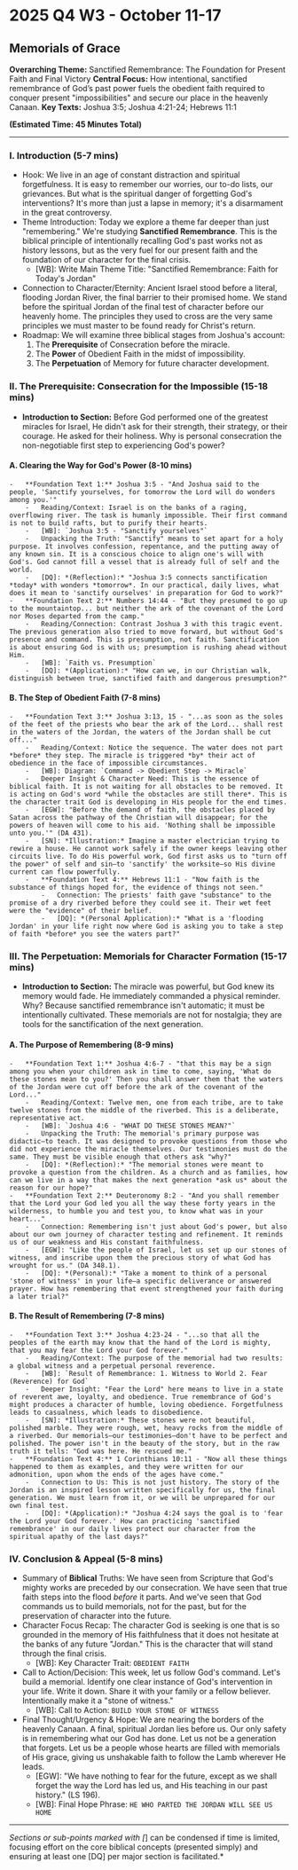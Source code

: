 # 2025 Q4 W3 - October 11-17
## Memorials of Grace

**Overarching Theme:** Sanctified Remembrance: The Foundation for Present Faith and Final Victory
**Central Focus:** How intentional, sanctified remembrance of God’s past power fuels the obedient faith required to conquer present "impossibilities" and secure our place in the heavenly Canaan.
**Key Texts:** Joshua 3:5; Joshua 4:21-24; Hebrews 11:1

**(Estimated Time: 45 Minutes Total)**

---

### I. Introduction (5-7 mins)
-   Hook: We live in an age of constant distraction and spiritual forgetfulness. It is easy to remember our worries, our to-do lists, our grievances. But what is the spiritual danger of forgetting God's interventions? It's more than just a lapse in memory; it's a disarmament in the great controversy.
-   Theme Introduction: Today we explore a theme far deeper than just "remembering." We're studying **Sanctified Remembrance**. This is the biblical principle of intentionally recalling God's past works not as history lessons, but as the very fuel for our present faith and the foundation of our character for the final crisis.
    -   [WB]: Write Main Theme Title: "Sanctified Remembrance: Faith for Today's Jordan"
-   Connection to Character/Eternity: Ancient Israel stood before a literal, flooding Jordan River, the final barrier to their promised home. We stand before the spiritual Jordan of the final test of character before our heavenly home. The principles they used to cross are the very same principles we must master to be found ready for Christ's return.
-   Roadmap: We will examine three biblical stages from Joshua's account:
    1.  The **Prerequisite** of Consecration before the miracle.
    2.  The **Power** of Obedient Faith in the midst of impossibility.
    3.  The **Perpetuation** of Memory for future character development.

### II. The Prerequisite: Consecration for the Impossible (15-18 mins)
-   **Introduction to Section:** Before God performed one of the greatest miracles for Israel, He didn't ask for their strength, their strategy, or their courage. He asked for their holiness. Why is personal consecration the non-negotiable first step to experiencing God's power?

#### A. Clearing the Way for God's Power (8-10 mins)
    -   **Foundation Text 1:** Joshua 3:5 - "And Joshua said to the people, 'Sanctify yourselves, for tomorrow the Lord will do wonders among you.'"
        -   Reading/Context: Israel is on the banks of a raging, overflowing river. The task is humanly impossible. Their first command is not to build rafts, but to purify their hearts.
        -   [WB]: `Joshua 3:5 - "Sanctify yourselves"`
        -   Unpacking the Truth: "Sanctify" means to set apart for a holy purpose. It involves confession, repentance, and the putting away of any known sin. It is a conscious choice to align one's will with God's. God cannot fill a vessel that is already full of self and the world.
        -   [DQ]: *(Reflection):* "Joshua 3:5 connects sanctification *today* with wonders *tomorrow*. In our practical, daily lives, what does it mean to 'sanctify ourselves' in preparation for God to work?"
    -   **Foundation Text 2:** Numbers 14:44 - "But they presumed to go up to the mountaintop... but neither the ark of the covenant of the Lord nor Moses departed from the camp."
        -   Reading/Connection: Contrast Joshua 3 with this tragic event. The previous generation also tried to move forward, but without God's presence and command. This is presumption, not faith. Sanctification is about ensuring God is with us; presumption is rushing ahead without Him.
        -   [WB]: `Faith vs. Presumption`
        -   [DQ]: *(Application):* "How can we, in our Christian walk, distinguish between true, sanctified faith and dangerous presumption?"

#### B. The Step of Obedient Faith (7-8 mins)
    -   **Foundation Text 3:** Joshua 3:13, 15 - "...as soon as the soles of the feet of the priests who bear the ark of the Lord... shall rest in the waters of the Jordan, the waters of the Jordan shall be cut off..."
        -   Reading/Context: Notice the sequence. The water does not part *before* they step. The miracle is triggered *by* their act of obedience in the face of impossible circumstances.
        -   [WB]: Diagram: `Command -> Obedient Step -> Miracle`
        -   Deeper Insight & Character Need: This is the essence of biblical faith. It is not waiting for all obstacles to be removed. It is acting on God's word *while the obstacles are still there*. This is the character trait God is developing in His people for the end times.
        -   [EGW]: "Before the demand of faith, the obstacles placed by Satan across the pathway of the Christian will disappear; for the powers of heaven will come to his aid. 'Nothing shall be impossible unto you.'" (DA 431).
        -   [SN]: *Illustration:* Imagine a master electrician trying to rewire a house. He cannot work safely if the owner keeps leaving other circuits live. To do His powerful work, God first asks us to "turn off the power" of self and sin—to 'sanctify' the worksite—so His divine current can flow powerfully.
        -   **Foundation Text 4:** Hebrews 11:1 - "Now faith is the substance of things hoped for, the evidence of things not seen."
            -   Connection: The priests' faith gave "substance" to the promise of a dry riverbed before they could see it. Their wet feet were the "evidence" of their belief.
            -   [DQ]: *(Personal Application):* "What is a 'flooding Jordan' in your life right now where God is asking you to take a step of faith *before* you see the waters part?"

### III. The Perpetuation: Memorials for Character Formation (15-17 mins)
-   **Introduction to Section:** The miracle was powerful, but God knew its memory would fade. He immediately commanded a physical reminder. Why? Because sanctified remembrance isn't automatic; it must be intentionally cultivated. These memorials are not for nostalgia; they are tools for the sanctification of the next generation.

#### A. The Purpose of Remembering (8-9 mins)
    -   **Foundation Text 1:** Joshua 4:6-7 - "that this may be a sign among you when your children ask in time to come, saying, 'What do these stones mean to you?' Then you shall answer them that the waters of the Jordan were cut off before the ark of the covenant of the Lord..."
        -   Reading/Context: Twelve men, one from each tribe, are to take twelve stones from the middle of the riverbed. This is a deliberate, representative act.
        -   [WB]: `Joshua 4:6 - "WHAT DO THESE STONES MEAN?"`
        -   Unpacking the Truth: The memorial's primary purpose was didactic—to teach. It was designed to provoke questions from those who did not experience the miracle themselves. Our testimonies must do the same. They must be visible enough that others ask "why?"
        -   [DQ]: *(Reflection):* "The memorial stones were meant to provoke a question from the children. As a church and as families, how can we live in a way that makes the next generation *ask us* about the reason for our hope?"
    -   **Foundation Text 2:** Deuteronomy 8:2 - "And you shall remember that the Lord your God led you all the way these forty years in the wilderness, to humble you and test you, to know what was in your heart..."
        -   Connection: Remembering isn't just about God's power, but also about our own journey of character testing and refinement. It reminds us of our weakness and His constant faithfulness.
        -   [EGW]: "Like the people of Israel, let us set up our stones of witness, and inscribe upon them the precious story of what God has wrought for us." (DA 348.1).
        -   [DQ]: *(Personal):* "Take a moment to think of a personal 'stone of witness' in your life—a specific deliverance or answered prayer. How has remembering that event strengthened your faith during a later trial?"

#### B. The Result of Remembering (7-8 mins)
    -   **Foundation Text 3:** Joshua 4:23-24 - "...so that all the peoples of the earth may know that the hand of the Lord is mighty, that you may fear the Lord your God forever."
        -   Reading/Context: The purpose of the memorial had two results: a global witness and a perpetual personal reverence.
        -   [WB]: `Result of Remembrance: 1. Witness to World 2. Fear (Reverence) for God`
        -   Deeper Insight: "Fear the Lord" here means to live in a state of reverent awe, loyalty, and obedience. True remembrance of God's might produces a character of humble, loving obedience. Forgetfulness leads to casualness, which leads to disobedience.
        -   [SN]: *Illustration:* These stones were not beautiful, polished marble. They were rough, wet, heavy rocks from the middle of a riverbed. Our memorials—our testimonies—don't have to be perfect and polished. The power isn't in the beauty of the story, but in the raw truth it tells: "God was here. He rescued me."
    -   **Foundation Text 4:** 1 Corinthians 10:11 - "Now all these things happened to them as examples, and they were written for our admonition, upon whom the ends of the ages have come."
        -   Connection to Us: This is not just history. The story of the Jordan is an inspired lesson written specifically for us, the final generation. We must learn from it, or we will be unprepared for our own final test.
        -   [DQ]: *(Application):* "Joshua 4:24 says the goal is to 'fear the Lord your God forever.' How can practicing 'sanctified remembrance' in our daily lives protect our character from the spiritual apathy of the last days?"

### IV. Conclusion & Appeal (5-8 mins)
-   Summary of **Biblical** Truths: We have seen from Scripture that God's mighty works are preceded by our consecration. We have seen that true faith steps into the flood *before* it parts. And we've seen that God commands us to build memorials, not for the past, but for the preservation of character into the future.
-   Character Focus Recap: The character God is seeking is one that is so grounded in the memory of His faithfulness that it does not hesitate at the banks of any future "Jordan." This is the character that will stand through the final crisis.
    -   [WB]: Key Character Trait: `OBEDIENT FAITH`
-   Call to Action/Decision: This week, let us follow God's command. Let's build a memorial. Identify one clear instance of God's intervention in your life. Write it down. Share it with your family or a fellow believer. Intentionally make it a "stone of witness."
    -   [WB]: Call to Action: `BUILD YOUR STONE OF WITNESS`
-   Final Thought/Urgency & Hope: We are nearing the borders of the heavenly Canaan. A final, spiritual Jordan lies before us. Our only safety is in remembering what our God has done. Let us not be a generation that forgets. Let us be a people whose hearts are filled with memorials of His grace, giving us unshakable faith to follow the Lamb wherever He leads.
    -   [EGW]: "We have nothing to fear for the future, except as we shall forget the way the Lord has led us, and His teaching in our past history." (LS 196).
    -   [WB]: Final Hope Phrase: `HE WHO PARTED THE JORDAN WILL SEE US HOME`

---
*Sections or sub-points marked with [*] can be condensed if time is limited, focusing effort on the core biblical concepts (presented simply) and ensuring at least one [DQ] per major section is facilitated.*